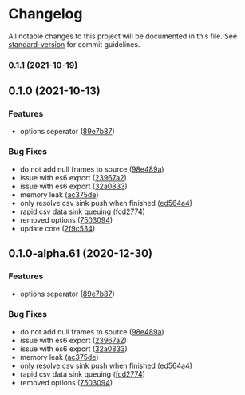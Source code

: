 # Changelog

All notable changes to this project will be documented in this file. See [standard-version](https://github.com/conventional-changelog/standard-version) for commit guidelines.

### 0.1.1 (2021-10-19)

## 0.1.0 (2021-10-13)


### Features

* options seperator ([89e7b87](https://github.com/OpenHPS/openhps-csv/commit/89e7b876702607aae4385968668faac1f058f014))


### Bug Fixes

* do not add null frames to source ([98e489a](https://github.com/OpenHPS/openhps-csv/commit/98e489a58d91aff127c73af1619aee9e7c0173e3))
* issue with es6 export ([23967a2](https://github.com/OpenHPS/openhps-csv/commit/23967a2c200cbe4069c58f37608d50ea0729bf68))
* issue with es6 export ([32a0833](https://github.com/OpenHPS/openhps-csv/commit/32a0833fc7090da50e206b1229b10eb6f9d55b76))
* memory leak ([ac375de](https://github.com/OpenHPS/openhps-csv/commit/ac375de775f5a7594e378770bf1d7c98b611c6f7))
* only resolve csv sink push when finished ([ed564a4](https://github.com/OpenHPS/openhps-csv/commit/ed564a452d9926f9d8eb997047b956cb829ff111))
* rapid csv data sink queuing ([fcd2774](https://github.com/OpenHPS/openhps-csv/commit/fcd2774b6a6175821c0e633c7cbc6302ff218bdd))
* removed options ([7503094](https://github.com/OpenHPS/openhps-csv/commit/75030949c86ac4047039e522d06e87a70477f992))
* update core ([2f9c534](https://github.com/OpenHPS/openhps-csv/commit/2f9c5343380da83b5d51c78a4f97de9a35d2a22a))

## 0.1.0-alpha.61 (2020-12-30)


### Features

* options seperator ([89e7b87](https://github.com/OpenHPS/openhps-csv/commit/89e7b876702607aae4385968668faac1f058f014))


### Bug Fixes

* do not add null frames to source ([98e489a](https://github.com/OpenHPS/openhps-csv/commit/98e489a58d91aff127c73af1619aee9e7c0173e3))
* issue with es6 export ([23967a2](https://github.com/OpenHPS/openhps-csv/commit/23967a2c200cbe4069c58f37608d50ea0729bf68))
* issue with es6 export ([32a0833](https://github.com/OpenHPS/openhps-csv/commit/32a0833fc7090da50e206b1229b10eb6f9d55b76))
* memory leak ([ac375de](https://github.com/OpenHPS/openhps-csv/commit/ac375de775f5a7594e378770bf1d7c98b611c6f7))
* only resolve csv sink push when finished ([ed564a4](https://github.com/OpenHPS/openhps-csv/commit/ed564a452d9926f9d8eb997047b956cb829ff111))
* rapid csv data sink queuing ([fcd2774](https://github.com/OpenHPS/openhps-csv/commit/fcd2774b6a6175821c0e633c7cbc6302ff218bdd))
* removed options ([7503094](https://github.com/OpenHPS/openhps-csv/commit/75030949c86ac4047039e522d06e87a70477f992))
